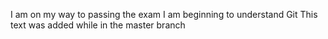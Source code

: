 I am on my way to passing the exam
I am beginning to understand Git
This text was added while in the master branch
